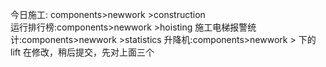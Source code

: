 
今日施工: components>newwork >construction  
运行排行榜:components>newwork >hoisting
施工电梯报警统计:components>newwork >statistics
升降机:components>newwork > 下的lift 在修改，稍后提交，先对上面三个